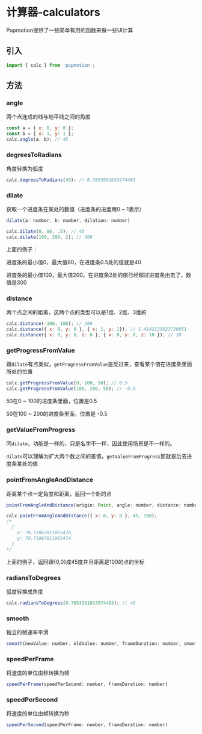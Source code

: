 # 计算器-calculators

Popmotion提供了一些简单有用的函数来做一些UI计算

## 引入

```js
import { calc } from 'popmotion';
```

## 方法

### angle

两个点连成的线与地平线之间的角度

```js
const a = { x: 0, y: 0 };
const b = { x: 1, y: 1 };
calc.angle(a, b); // 45
```

### degreesToRadians

角度转换为弧度

```js
calc.degreesToRadians(45); // 0.7853981633974483
```

### dilate

获取一个进度条在某处的数值（进度条的进度用0 ~ 1表示）

```js
dilate(a: number, b: number, dilation: number)
```

```js
calc.dilate(0, 80, .5); // 40
calc.dilate(100, 200, 2); // 300
```

上面的例子：

进度条的最小值0，最大值80，在进度条0.5处的值就是40

进度条的最小值100，最大值200，在进度条2处的值已经超过进度条出去了，数值是300

### distance

两个点之间的距离，这两个点的类型可以是1维、2维、3维的

```js
calc.distance(-100, 100); // 200
calc.distance({ x: 0, y: 0 }, { x: 1, y: 1}); // 1.4142135623730951
calc.distance({ x: 0, y: 0, z: 0 }, { x: 0, y: 0, z: 10 }); // 10
```

### getProgressFromValue

跟`dilate`有点类似，`getProgressFromValue`是反过来，查看某个值在进度条里面所处的位置

```js
calc.getProgressFromValue(0, 100, 50); // 0.5
calc.getProgressFromValue(100, 200, 50); // -0.5
```

50在0 ~ 100的进度条里面，位置是0.5

50在100 ~ 200的进度条里面，位置是 -0.5

### getValueFromProgress

同`dilate`，功能是一样的，只是名字不一样，因此使用场景是不一样的。

`dilate`可以理解为扩大两个数之间的差值，`getValueFromProgress`那就是后去进度条某处的值

### pointFromAngleAndDistance

距离某个点一定角度和距离，返回一个新的点

```js
pointFromAngleAndDistance(origin: Point, angle: number, distance: number)
```

```js
calc.pointFromAngleAndDistance({ x: 0, y: 0 }, 45, 100);
/*
  {
    x: 70.71067811865476,
    y: 70.71067811865474
  }
*/
```

上面的例子，返回跟{0,0}成45度并且距离是100的点的坐标

### radiansToDegrees

弧度转换成角度

```js
calc.radiansToDegrees(0.7853981633974483); // 45
```

### smooth

独立的帧速率平滑

```js
smooth(newValue: number, oldValue: number, frameDuration: number, smoothing: number)
```

### speedPerFrame

将速度的单位由秒转换为帧

```js
speedPerFrame(speedPerSecond: number, frameDuration: number)
```

### speedPerSecond

将速度的单位由帧转换为秒

```js
speedPerSecond(speedPerFrame: number, frameDuration: number)
```